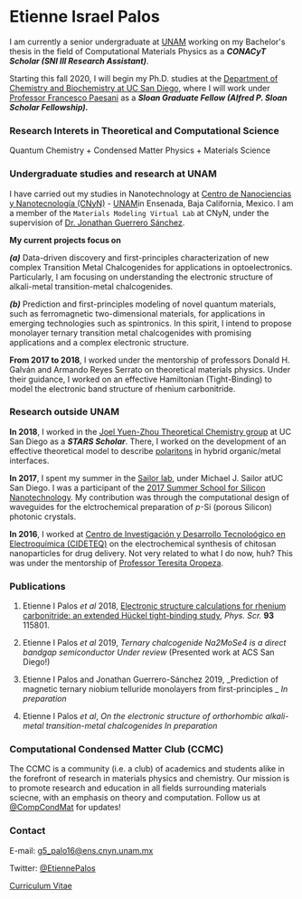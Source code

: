 # Etienne Israel Palos

I am currently a senior undergraduate at [UNAM](https://www.unam.mx/) working on my Bachelor's thesis in the field of Computational Materials Physics as a ***CONACyT Scholar (SNI III Research Assistant)***.

Starting this fall 2020, I will begin my Ph.D. studies at the [Department of Chemistry and Biochemistry at UC San Diego](https://chemistry.ucsd.edu/), where I will work under [Professor Francesco Paesani](http://paesanigroup.ucsd.edu/index.html) as a ***Sloan Graduate Fellow (Alfred P. Sloan Scholar Fellowship).*** 

### Research Interets in Theoretical and Computational Science
Quantum Chemistry + Condensed Matter Physics + Materials Science


### Undergraduate studies and research at UNAM

I have carried out my studies in Nanotechnology at [Centro de Nanociencias y Nanotecnología (CNyN)](https://www.cnyn.unam.mx/) - [UNAM](https://www.unam.mx/)in Ensenada, Baja California, Mexico. I am a member of the `Materials Modeling Virtual Lab` at CNyN, under the supervision of [Dr. Jonathan Guerrero Sánchez](https://scholar.google.com.mx/citations?user=XOBMvEIAAAAJ&hl=en&oi=ao). 

**My current projects focus on**

***(a)*** Data-driven discovery and first-principles characterization of new complex Transition Metal Chalcogenides for applications in optoelectronics. Particularly, I am focusing on understanding the electronic structure of alkali-metal transition-metal chalcogenides.

***(b)*** Prediction and first-principles modeling of novel quantum materials, such as ferromagnetic two-dimensional materials, for applications in emerging technologies such as spintronics. In this spirit, I intend to propose monolayer ternary transition metal chalcogenides with promising applications and a complex electronic structure.

**From 2017 to 2018**, I worked under the mentorship of professors Donald H. Galván and  Armando Reyes Serrato  on theoretical materials physics. Under their guidance, I worked on an effective Hamiltonian (Tight-Binding) to model the electronic band structure of rhenium carbonitride.    

### Research outside UNAM 
**In 2018**, I worked in the [Joel Yuen-Zhou Theoretical Chemistry group](http://yuenzhougroup.ucsd.edu/) at UC San Diego as a ***STARS Scholar***. There, I worked on the development of an effective theoretical model to describe [polaritons](https://www.nature.com/subjects/polaritons) in hybrid organic/metal interfaces.

**In 2017**, I spent my summer in the [Sailor lab](http://sailorgroup.ucsd.edu/), under Michael J. Sailor atUC San Diego. I was a participant of the [2017 Summer School for Silicon Nanotechnology](http://sailorgroup.ucsd.edu/courses/SummerSchool/2017_participants.html). My contribution was through the computational design of waveguides for the elctrochemical preparation of *p*-Si (porous Silicon) photonic crystals. 

**In 2016**, I worked at [Centro de Investigación y Desarrollo Tecnoloógico en Electroquímica (CIDETEQ)](https://www.cideteq.mx/) on the electrochemical synthesis of chitosan nanoparticles for drug delivery. Not very related to what I do now, huh? This was under the mentorship of [Professor Teresita Oropeza](https://scholar.google.com.mx/citations?user=8bi7nYIAAAAJ&hl=en&oi=ao). 

### Publications 
1. Etienne I Palos _et al_ 2018, [Electronic structure calculations for rhenium carbonitride: an extended Hückel tight-binding study](https://doi.org/10.1088/1402-4896/aae14c), _Phys. Scr._ **93** 115801.

2. Etienne I Palos _et al_ 2019, _Ternary chalcogenide Na2MoSe4 is a direct bandgap semiconductor_ *Under review* (Presented work at ACS San Diego!)

3. Etienne I Palos and Jonathan Guerrero-Sánchez 2019, _Prediction of magnetic ternary niobium telluride monolayers from first-principles _ *In preparation* 


4. Etienne I Palos _et al_, _On the electronic structure of orthorhombic alkali-metal transition-metal chalcogenides_ *In preparation* 

### Computational Condensed Matter Club (CCMC) 
The CCMC is a community (i.e. a club) of academics and students alike in the forefront of research in materials physics and chemistry. Our mission is to promote research and education in all fields surrounding materials sciecne, with an emphasis on theory and computation. Follow us at [@CompCondMat](https://twitter.com/CompCondMat) for updates!

### Contact 
E-mail: g5_palo16@ens.cnyn.unam.mx 

Twitter: [@EtiennePalos](https://twitter.com/EtiennePalos)

[Curriculum Vitae](./CV)


